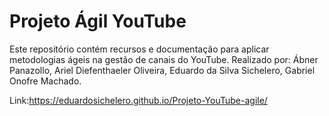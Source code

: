 # Projeto Ágil YouTube

Este repositório contém recursos e documentação para aplicar metodologias ágeis na gestão de canais do YouTube. Realizado por: Ábner Panazollo, Ariel Diefenthaeler Oliveira, Eduardo da Silva Sichelero, Gabriel Onofre Machado.

Link:https://eduardosichelero.github.io/Projeto-YouTube-agile/
